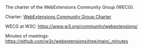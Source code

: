 The charter of the WebExtensions Community Group (WECG).

Charter: [WebExtensions Community Group Charter](https://github.com/w3c/webextensions/blob/main/charter.md)

WECG at W3C: https://www.w3.org/community/webextensions/

Minutes of meetings: https://github.com/w3c/webextensions/tree/main/_minutes

